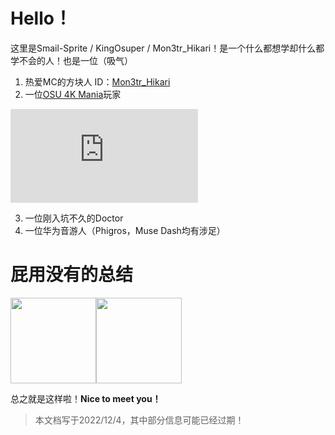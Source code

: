 # Hello！
这里是Smail-Sprite / KingOsuper / Mon3tr_Hikari！是一个什么都想学却什么都学不会的人！也是一位（吸气）

1. 热爱MC的方块人 ID：[Mon3tr_Hikari](https://namemc.com/profile/Mon3tr_Hikari)
2. 一位[OSU 4K Mania](https://osu.ppy.sh/users/16639726)玩家

![](https://sign2.hiosu.com/KingOsuper&m.php)

3. 一位刚入坑不久的Doctor
4. 一位华为音游人（Phigros，Muse Dash均有涉足）

# 屁用没有的总结
<img align="" height="137px" src="https://github-readme-stats.vercel.app/api?username=KingOsuperSuper&hide_title=true&hide_border=true&show_icons=true&include_all_commits=true&line_height=21&bg_color=0,EC6C6C,FFD479,FFFC79,73FA79&theme=graywhite&locale=cn" /><img align="" height="137px" src="https://github-readme-stats.vercel.app/api/top-langs/?username=KingOsuperSuper&hide_title=true&hide_border=true&layout=compact&bg_color=0,73FA79,73FDFF,D783FF&theme=graywhite&locale=cn" />


总之就是这样啦！**Nice to meet you！**

> 本文档写于2022/12/4，其中部分信息可能已经过期！

